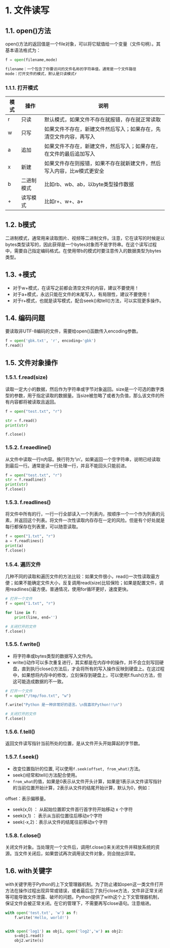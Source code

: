 # 1. 文件读写
## 1.1. open()方法
open()方法的返回值是一个file对象，可以将它赋值给一个变量（文件句柄）。其基本语法格式为：

```python
f = open(filename,mode)

filename：一个包含了你要访问的文件名称的字符串值，通常是一个文件路径
mode：打开文件的模式，默认是只读模式r
```

### 1.1.1. 打开模式
| 模式 | 操作       | 说明                                                                  |
|------|------------|-----------------------------------------------------------------------|
| r    | 只读       | 默认模式，如果文件不存在就报错，存在就正常读取                        |
| w    | 只写       | 如果文件不存在，新建文件然后写入；如果存在，先清空文件内容，再写入    |
| a    | 追加       | 如果文件不存在，新建文件，然后写入；如果存在，在文件的最后追加写入    |
| x    | 新建       | 如果文件存在则报错，如果不存在就新建文件，然后写入内容，比w模式更安全 |
| b    | 二进制模式 | 比如rb、wb、ab，以byte类型操作数据                                    |
| +    | 读写模式   | 比如r+、w+、a+                                                        |

## 1.2. b模式
二进制模式，通常用来读取图片、视频等二进制文件。注意，它在读写的时候是以bytes类型读写的，因此获得是一个bytes对象而不是字符串。在这个读写过程中，需要自己指定编码格式。在使用带b的模式时要注意传入的数据类型为bytes类型。

## 1.3. +模式
- 对于w+模式，在读写之前都会清空文件的内容，建议不要使用！
- 对于a+模式，永远只能在文件的末尾写入，有局限性，建议不要使用！
- 对于r+模式，也就是读写模式，配合seek()和tell()方法，可以实现更多操作。

## 1.4. 编码问题
要读取非UTF-8编码的文件，需要给open()函数传入encoding参数。

```python
f = open('gbk.txt', 'r', encoding='gbk')
f.read()
```

## 1.5. 文件对象操作
### 1.5.1. f.read(size)
读取一定大小的数据，然后作为字符串或字节对象返回。size是一个可选的数字类型的参数，用于指定读取的数据量。当size被忽略了或者为负值，那么该文件的所有内容都将被读取且返回。

```python
f = open("test.txt", "r")

str = f.read()
print(str)

f.close()
```

### 1.5.2. f.reaedline()
从文件中读取一行n内容。换行符为‘\n’。如果返回一个空字符串，说明已经读取到最后一行。通常是读一行处理一行，并且不能回头只能前进。

```python
f = open("test.txt", "r")
str = f.readline()
print(str)
f.close()
```

### 1.5.3. f.readlines()
将文件中所有的行，一行一行全部读入一个列表内，按顺序一个一个作为列表的元素，并返回这个列表。将文件一次性读取内存存在一定的风险。但是有个好处就是每行都保存在列表里，可以随意读取。

```python
f = open("1.txt", "r")
a = f.readlines()
print(a)
f.close()
```

### 1.5.4. 遍历文件
几种不同的读取和遍历文件的方法比较：如果文件很小，read()一次性读取最方便；如果不能确定文件大小，反复调用read(size)比较保险；如果是配置文件，调用readlines()最方便。普通情况，使用for循环更好，速度更快。

```python
# 打开一个文件
f = open("1.txt", "r")

for line in f:
    print(line, end='')

# 关闭打开的文件
f.close()
```

### 1.5.5. f.write()
- 将字符串或bytes类型的数据写入文件内。
- write()动作可以多次重复进行，其实都是在内存中的操作，并不会立刻写回硬盘，直到执行close()方法后，才会将所有的写入操作反映到硬盘上。在这过程中，如果想将内存中的修改，立刻保存到硬盘上，可以使用f.flush()方法，但这可能造成数据的不一致。

```python
# 打开一个文件
f = open("/tmp/foo.txt", "w")

f.write("Python 是一种非常好的语言。\n我喜欢Python!!\n")

# 关闭打开的文件
f.close()
```

### 1.5.6. f.tell()
返回文件读写指针当前所处的位置，是从文件开头开始算起的字节数。

### 1.5.7. f.seek()
- 改变位置指针的位置, 可以使用`f.seek(offset, from_what)`方法。
- seek()经常和tell()方法配合使用。
- `from_what`的值，如果是0表示从文件开头计算，如果是1表示从文件读写指针的当前位置开始计算，2表示从文件的结尾开始计算，默认为0，例如：

offset：表示偏移量。
- seek(x,0) ： 从起始位置即文件首行首字符开始移动 x 个字符
- seek(x,1) ： 表示从当前位置往后移动x个字符
- seek(-x,2)：表示从文件的结尾往前移动x个字符

### 1.5.8. f.close()
关闭文件对象。当处理完一个文件后，调用f.close()来关闭文件并释放系统的资源。当文件关闭后，如果尝试再次调用该文件对象，则会抛出异常。

## 1.6. with关键字
with关键字用于Python的上下文管理器机制。为了防止诸如open这一类文件打开方法在操作过程出现异常或错误，或者最后忘了执行close方法，文件非正常关闭等可能导致文件泄露、破坏的问题。Python提供了with这个上下文管理器机制，保证文件会被正常关闭。在它的管理下，不需要再写close语句。注意缩进。

```python
with open('test.txt', 'w') as f:
    f.write('Hello, world!')


with open('log1') as obj1, open('log2','w') as obj2:
    s=obj1.read()
    obj2.write(s)
```